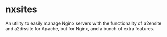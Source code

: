 nxsites
=======

An utility to easily manage Nginx servers with the functionality of a2ensite and a2dissite for Apache, but for Nginx, and a bunch of extra features.
